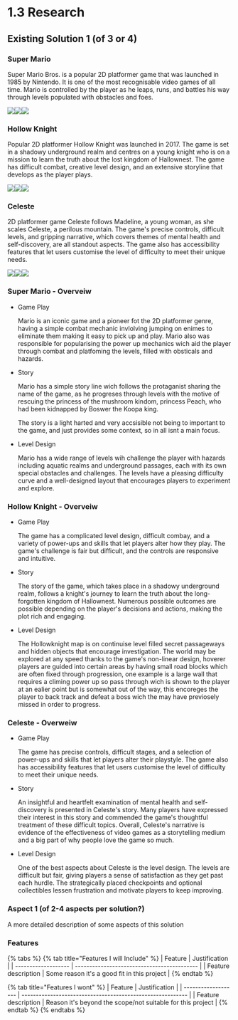 # 1.3 Research

## Existing Solution 1 (of 3 or 4)

### Super Mario&#x20;

Super Mario Bros. is a popular 2D platformer game that was launched in 1985 by Nintendo. It is one of the most recognisable video games of all time. Mario is controlled by the player as he leaps, runs, and battles his way through levels populated with obstacles and foes.

![](<../.gitbook/assets/image (8).png>)![](<../.gitbook/assets/image (2).png>)![](<../.gitbook/assets/image (9).png>)

### Hollow Knight

Popular 2D platformer Hollow Knight was launched in 2017. The game is set in a shadowy underground realm and centres on a young knight who is on a mission to learn the truth about the lost kingdom of Hallownest. The game has difficult combat, creative level design, and an extensive storyline that develops as the player plays.

![](<../.gitbook/assets/image (11).png>)![](<../.gitbook/assets/image (4).png>)![](../.gitbook/assets/image.png)

### Celeste

2D platformer game Celeste follows Madeline, a young woman, as she scales Celeste, a perilous mountain. The game's precise controls, difficult levels, and gripping narrative, which covers themes of mental health and self-discovery, are all standout aspects. The game also has accessibility features that let users customise the level of difficulty to meet their unique needs.

![](<../.gitbook/assets/image (1).png>)![](<../.gitbook/assets/image (7).png>)![](<../.gitbook/assets/image (10).png>)



###

### Super Mario - Overveiw

*   Game Play

    Mario is an iconic game and a pioneer fot the 2D platformer genre, having a simple combat mechanic invlolving jumping on enimes to eliminate them making it easy to pick up and play. Mario also was responsible for popularising  the power up mechanics wich aid the  player through combat and platfoming the levels, filled with obsticals and hazards.
*   Story

    Mario has a simple story line wich follows the protaganist sharing the name of the game, as he progreses through levels with the motive of rescuing the princess of the mushroom kindom, princess Peach, who had been kidnapped by Boswer the Koopa king.

    The story is a light harted and very accsisible not being to important to the game, and just provides some context, so in all isnt a main focus.
*   Level Design

    Mario has a wide range of levels wih challenge the player with hazards including aquatic realms and underground passages, each with its own special obstacles and challenges. The levels have a pleasing difficulty curve and a well-designed layout that encourages players to experiment and explore.

### Hollow Knight - Overveiw

*   Game Play

    The game has a complicated level design, difficult combay, and a variety of power-ups and skills that let players alter how they play. The game's challenge is fair but difficult, and the controls are responsive and intuitive.
*   Story

    The story of the game, which takes place in a shadowy underground realm, follows a knight's journey to learn the truth about the long-forgotten kingdom of Hallownest. Numerous possible outcomes are possible depending on the player's decisions and actions, making the plot rich and engaging.
*   Level Design

    The Hollowknight map is on continuise level filled secret passageways and hidden objects that encourage investigation. The world may be explored at any speed thanks to the game's non-linear design, hoverer players are guided into certain areas by having small road blocks which are often fixed through progression, one example is a large wall that requires a climing power up so pass through wich is shown to the player at an ealier point but is somewhat out of the way, this encoreges the player to back track and defeat a boss wich the may have previosely missed in order to progress.

### Celeste - Overweiw

*   Game Play

    The game has precise controls, difficult stages, and a selection of power-ups and skills that let players alter their playstyle. The game also has accessibility features that let users customise the level of difficulty to meet their unique needs.
*   Story

    An insightful and heartfelt examination of mental health and self-discovery is presented in Celeste's story. Many players have expressed their interest in this story and commended the game's thoughtful treatment of these difficult topics. Overall, Celeste's narrative is evidence of the effectiveness of video games as a storytelling medium and a big part of why people love the game so much.
*   Level Design

    One of the best aspects about Celeste is the level design. The levels are difficult but fair, giving players a sense of satisfaction as they get past each hurdle. The strategically placed checkpoints and optional collectibles lessen frustration and motivate players to keep improving.

### Aspect 1 (of 2-4 aspects per solution?)

A more detailed description of some aspects of this solution

### Features

{% tabs %}
{% tab title="Features I will Include" %}
| Feature             | Justification                               |
| ------------------- | ------------------------------------------- |
| Feature description | Some reason it's a good fit in this project |
{% endtab %}

{% tab title="Features I wont" %}
| Feature             | Justification                                              |
| ------------------- | ---------------------------------------------------------- |
| Feature description | Reason it's beyond the scope/not suitable for this project |
{% endtab %}
{% endtabs %}
